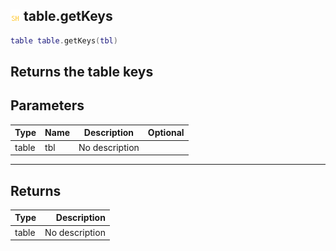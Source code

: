 ## ![shared](.gitbook/assets/shared.png) table.getKeys

```lua
table table.getKeys(tbl)
```

Returns the table keys
------
## Parameters

| Type   | Name | Description | Optional |
| ------ | ---- | ----------- | -------: |
| table | tbl | No description |  |

------
## Returns

| Type   | Description |
| ------ | ----------: |
| table | No description |

